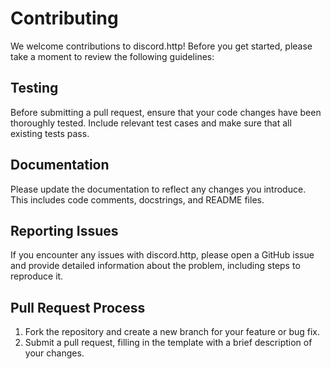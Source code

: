 # Contributing
We welcome contributions to discord.http!
Before you get started, please take a moment to review the following guidelines:

## Testing
Before submitting a pull request, ensure that your code changes have been thoroughly tested.
Include relevant test cases and make sure that all existing tests pass.

## Documentation
Please update the documentation to reflect any changes you introduce.
This includes code comments, docstrings, and README files.

## Reporting Issues
If you encounter any issues with discord.http,
please open a GitHub issue and provide detailed information about
the problem, including steps to reproduce it.

## Pull Request Process
1. Fork the repository and create a new branch for your feature or bug fix.
2. Submit a pull request, filling in the template with a brief description of your changes.
